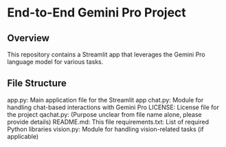 # End-to-End Gemini Pro Project

## Overview

This repository contains a Streamlit app that leverages the Gemini Pro language model for various tasks.

## File Structure

app.py: Main application file for the Streamlit app
chat.py: Module for handling chat-based interactions with Gemini Pro
LICENSE: License file for the project
qachat.py: (Purpose unclear from file name alone, please provide details)
README.md: This file
requirements.txt: List of required Python libraries
vision.py: Module for handling vision-related tasks (if applicable)
